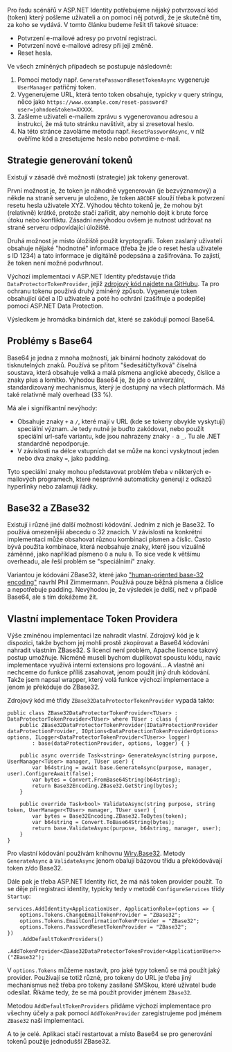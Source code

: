 <!-- dcterms:title = Proč chcete vlastního token providera pro ASP.NET Identity a jak ho napsat -->
<!-- dcterms:abstract = Potvrzení registrace nebo změna e-mailové adresy a reset hesla vyžadují zaslání potvrzovacího tokenu e-mailem, nejčastěji v podobě odkazu. Standardní implementace v ASP.NET Identity využívá kódování Base64, což s sebou nese jisté problému. Ukážu vám, jak místo toho použít kódování ZBase32 a k čemu je to vlastně dobré. -->
<!-- dcterms:creator = Michal Altair Valášek -->
<!-- x4w:coverUrl = /cover-pictures/20210308-token-providers.jpg -->
<!-- x4w:pictureUrl = /perex-pictures/20210308-token-providers.jpg -->
<!-- x4w:pictureWidth = 150 -->
<!-- x4w:pictureHeight = 150 -->
<!-- x4w:category = IT -->
<!-- x4w:category = Bezpečnost -->
<!-- dcterms:dateAccepted = 2021-03-08 -->

Pro řadu scénářů v ASP.NET Identity potřebujeme nějaký potvrzovací kód (token) který pošleme uživateli a on pomocí něj potvrdí, že je skutečně tím, za koho se vydává. V tomto článku budeme řešit tři takové situace:

* Potvrzení e-mailové adresy po prvotní registraci.
* Potvrzení nové e-mailové adresy při její změně.
* Reset hesla.

Ve všech zmíněných případech se postupuje následovně:

1. Pomocí metody např. `GeneratePasswordResetTokenAsync` vygeneruje `UserManager` patřičný token.
1. Vygenerujeme URL, která tento token obsahuje, typicky v query stringu, něco jako `https://www.example.com/reset-password?user=johndoe&token=XXXXX`.
1. Zašleme uživateli e-mailem zprávu s vygenerovanou adresou a instrukcí, že má tuto stránku navštívit, aby si zresetoval heslo.
1. Na této stránce zavoláme metodu např. `ResetPasswordAsync`, v níž ověříme kód a zresetujeme heslo nebo potvrdíme e-mail.

## Strategie generování tokenů

Existují v zásadě dvě možnosti (strategie) jak tokeny generovat.

První možnost je, že token je náhodně vygenerován (je bezvýznamový) a někde na straně serveru je uloženo, že token `ABCDEF` slouží třeba k potvrzení resetu hesla uživatele XYZ. Výhodou těchto tokenů je, že mohou být (relativně) krátké, protože stačí zařídit, aby nemohlo dojít k brute force útoku nebo konfliktu. Zásadní nevýhodou ovšem je nutnost udržovat na straně serveru odpovídající úložiště.

Druhá možnost je místo úložiště použít kryptografii. Token zaslaný uživateli obsahuje nějaké "hodnotné" informace (třeba že jde o reset hesla uživatele s ID 1234) a tato informace je digitálně podepsána a zašifrována. To zajistí, že token není možné podvrhnout.

Výchozí implementaci v ASP.NET Identity představuje třída `DataProtectorTokenProvider`, jejíž [zdrojový kód najdete na GitHubu](https://github.com/dotnet/aspnetcore/blob/main/src/Identity/Core/src/DataProtectorTokenProvider.cs). Ta pro ochranu tokenu používá druhý zmíněný způsob. Vygeneruje token obsahující účel a ID uživatele a poté ho ochrání (zašifruje a podepíše) pomocí ASP.NET Data Protection.

Výsledkem je hromádka binárních dat, které se zakódují pomocí Base64.

## Problémy s Base64

Base64 je jedna z mnoha možností, jak binární hodnoty zakódovat do tisknutelných znaků. Používá se přitom "šedesátičtyřková" číselná soustava, která obsahuje velká a malá písmena anglické abecedy, číslice a znaky plus a lomítko. Výhodou Base64 je, že jde o univerzální, standardizovaný mechanismus, který je dostupný na všech platformách. Má také relativně malý overhead (33 %).

Má ale i signifikantní nevýhody:

* Obsahuje znaky `+` a `/`, které mají v URL (kde se tokeny obvykle vyskytují) speciální význam. Je tedy nutné je buďto zakódovat, nebo použít speciální url-safe variantu, kde jsou nahrazeny znaky `-` a `_`. Tu ale .NET standardně nepodporuje.
* V závislosti na délce vstupních dat se může na konci vyskytnout jeden nebo dva znaky `=`, jako padding.

Tyto speciální znaky mohou představovat problém třeba v některých e-mailových programech, které nesprávně automaticky generují z odkazů hyperlinky nebo zalamují řádky.

## Base32 a ZBase32

Existují i různé jiné další možnosti kódování. Jedním z nich je Base32. To používá omezenější abecedu o 32 znacích. V závislosti na konkrétní implementaci může obsahovat různou kombinaci písmen a číslic. Často bývá použita kombinace, která neobsahuje znaky, které jsou vizuálně záměnné, jako například písmeno `O` a nulu `0`. To sice vede k většímu overheadu, ale řeší problém se "speciálními" znaky.

Variantou je kódování ZBase32, které jako ["human-oriented base-32 encoding"](https://philzimmermann.com/docs/human-oriented-base-32-encoding.txt) navrhl Phil Zimmermann. Používá pouze běžná písmena a číslice a nepotřebuje padding. Nevýhodou je, že výsledek je delší, než v případě Base64, ale s tím dokážeme žít.

## Vlastní implementace Token Providera

Výše zmíněnou implementaci lze nahradit vlastní. Zdrojový kód je k dispozici, takže bychom jej mohli prostě zkopírovat a Base64 kódování nahradit vlastním ZBase32. S licencí není problém, Apache licence takový postup umožňuje. Nicméně museli bychom duplikovat spoustu kódu, navíc implementace využívá interní extensions pro logování... A vlastně ani nechceme do funkce příliš zasahovat, jenom použít jiný druh kódování. Takže jsem napsal wrapper, který volá funkce výchozí implementace a jenom je překóduje do ZBase32.

Zdrojový kód mé třídy `ZBase32DataProtectorTokenProvider` vypadá takto:

```
public class ZBase32DataProtectorTokenProvider<TUser> : DataProtectorTokenProvider<TUser> where TUser : class {
    public ZBase32DataProtectorTokenProvider(IDataProtectionProvider dataProtectionProvider, IOptions<DataProtectionTokenProviderOptions> options, ILogger<DataProtectorTokenProvider<TUser>> logger)
        : base(dataProtectionProvider, options, logger) { }

    public async override Task<string> GenerateAsync(string purpose, UserManager<TUser> manager, TUser user) {
        var b64string = await base.GenerateAsync(purpose, manager, user).ConfigureAwait(false);
        var bytes = Convert.FromBase64String(b64string);
        return Base32Encoding.ZBase32.GetString(bytes);
    }

    public override Task<bool> ValidateAsync(string purpose, string token, UserManager<TUser> manager, TUser user) {
        var bytes = Base32Encoding.ZBase32.ToBytes(token);
        var b64string = Convert.ToBase64String(bytes);
        return base.ValidateAsync(purpose, b64string, manager, user);
    }
}
```

Pro vlastní kódování používám knihovnu [Wiry.Base32](https://github.com/wiry-net/Wiry.Base32). Metody `GenerateAsync` a `ValidateAsync` jenom obalují bázovou třídu a překódovávají token z/do Base32.

Dále pak je třeba ASP.NET Identity říct, že má náš token provider použít. To se děje při registraci identity, typicky tedy v metodě `ConfigureServices` třídy `Startup`:

```
services.AddIdentity<ApplicationUser, ApplicationRole>(options => {
    options.Tokens.ChangeEmailTokenProvider = "ZBase32";
    options.Tokens.EmailConfirmationTokenProvider = "ZBase32";
    options.Tokens.PasswordResetTokenProvider = "ZBase32";
})
    .AddDefaultTokenProviders()
    .AddTokenProvider<ZBase32DataProtectorTokenProvider<ApplicationUser>>("ZBase32");
```

V `options.Tokens` můžeme nastavit, pro jaké typy tokenů se má použít jaký provider. Používají se totiž různé, pro tokeny do URL je třeba jiný mechanismus než třeba pro tokeny zasílané SMSkou, které uživatel bude odesílat. Říkáme tedy, že se má použít provider jménem `ZBase32`.

Metodou `AddDefaultTokenProviders` přidáme výchozí implementace pro všechny účely a pak pomocí `AddTokenProvider` zaregistrujeme pod jménem `ZBase32` naši implementaci.

A to je celé. Aplikaci stačí restartovat a místo Base64 se pro generování tokenů použije jednodušší ZBase32.